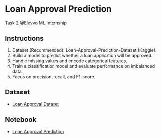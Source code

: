 # Loan Approval Prediction
Task 2 @Elevvo ML Internship
## Instructions
1. Dataset (Recommended): Loan-Approval-Prediction-Dataset (Kaggle).
2. Build a model to predict whether a loan application will be approved.
3. Handle missing values and encode categorical features.
4. Train a classification model and evaluate performance on imbalanced data.
5. Focus on precision, recall, and F1-score.

## Dataset
- [Loan Approval Dataset](https://www.kaggle.com/datasets/architsharma01/loan-approval-prediction-dataset)

## Notebook
- [Loan Approval Prediction]()
